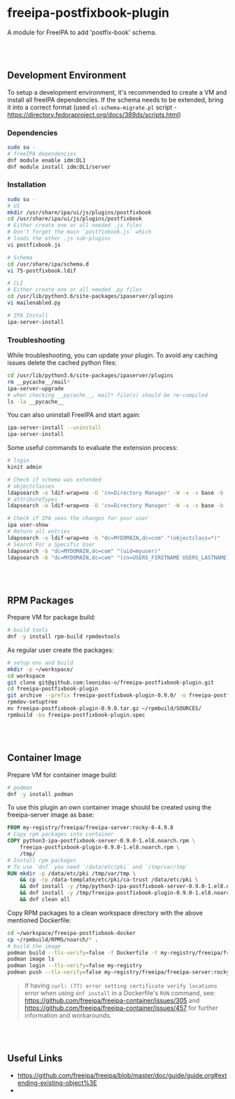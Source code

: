 # freeipa-postfixbook-plugin

A module for FreeIPA to add 'postfix-book' schema.


<br><br>

## Development Environment

To setup a development environment, it's recommended to create a VM and install all freeIPA dependencies.
If the schema needs to be extended, bring it into a correct format (used `ol-schema-migrate.pl` script - https://directory.fedoraproject.org/docs/389ds/scripts.html)

### Dependencies
```bash
sudo su -
# freeIPA dependencies
dnf module enable idm:DL1
dnf module install idm:DL1/server
```

### Installation
```bash
sudo su -
# UI
mkdir /usr/share/ipa/ui/js/plugins/postfixbook
cd /usr/share/ipa/ui/js/plugins/postfixbook
# Either create one or all needed .js files
# Don't forget the main `postfixbook.js` which
# loads the other .js sub-plugins
vi postfixbook.js

# Schema
cd /usr/share/ipa/schema.d
vi 75-postfixbook.ldif

# CLI
# Either create one or all needed .py files
cd /usr/lib/python3.6/site-packages/ipaserver/plugins
vi mailenabled.py

# IPA Install
ipa-server-install
```


### Troubleshooting
While troubleshooting, you can update your plugin. To avoid any caching issues delete the cached python files:
```bash
cd /usr/lib/python3.6/site-packages/ipaserver/plugins
rm __pycache__/mail*
ipa-server-upgrade
# when checking __pycache__, mail* file(s) should be re-compiled
ls -la __pycache__
```

You can also uninstall FreeIPA and start again:
```bash
ipa-server-install --uninstall
ipa-server-install
```

Some useful commands to evaluate the extension process:
```bash
# login
kinit admin

# Check if schema was extended
# objectclasses
ldapsearch -o ldif-wrap=no -D 'cn=Directory Manager' -W -x -s base -b 'cn=schema' objectclasses | grep -i mail
# attributeTypes
ldapsearch -o ldif-wrap=no -D 'cn=Directory Manager' -W -x -s base -b 'cn=schema' attributetypes | grep -i mail

# Check if IPA sees the changes for your user
ipa user-show
# Return all entries
ldapsearch -o ldif-wrap=no -b "dc=MYDOMAIN,dc=com" "(objectclass=*)"
# Search For a Specific User
ldapsearch -b "dc=MYDOMAIN,dc=com" "(uid=myuser)"
ldapsearch -b "dc=MYDOMAIN,dc=com" "(cn=USERS_FIRSTNAME USERS_LASTNAME)"
```



<br><br>

## RPM Packages

Prepare VM for package build:
```bash
# build tools
dnf -y install rpm-build rpmdevtools
```

As regular user create the packages:
```bash
# setup env and build
mkdir -p ~/workspace/
cd workspace
git clone git@github.com:leonidas-o/freeipa-postfixbook-plugin.git
cd freeipa-postfixbook-plugin
git archive --prefix freeipa-postfixbook-plugin-0.9.0/ -o freeipa-postfixbook-plugin-0.9.0.tar.gz HEAD
rpmdev-setuptree
mv freeipa-postfixbook-plugin-0.9.0.tar.gz ~/rpmbuild/SOURCES/
rpmbuild -ba freeipa-postfixbook-plugin.spec
```


<br><br>

## Container Image

Prepare VM for container image build:
```bash
# podman
dnf -y install podman
```

To use this plugin an own container image should be created using the freeipa-server image as base:
```Dockerfile
FROM my-registry/freeipa/freeipa-server:rocky-8-4.9.8
# Copy rpm packages into container
COPY python3-ipa-postfixbook-server-0.9.0-1.el8.noarch.rpm \
    freeipa-postfixbook-plugin-0.9.0-1.el8.noarch.rpm \
    /tmp/
# Install rpm packages
# To use `dnf` you need `/data/etc/pki` and `/tmp/var/tmp`
RUN mkdir -p /data/etc/pki /tmp/var/tmp \
    && cp -rp /data-template/etc/pki/ca-trust /data/etc/pki \
    && dnf install -y /tmp/python3-ipa-postfixbook-server-0.9.0-1.el8.noarch.rpm \
    && dnf install -y /tmp/freeipa-postfixbook-plugin-0.9.0-1.el8.noarch.rpm \
    && dnf clean all
```

Copy RPM packages to a clean workspace directory with the above mentioned Dockerfile:
```bash
cd ~/workspace/freeipa-postfixbook-docker
cp ~/rpmbuild/RPMS/noarch/* .
# build the image
podman build --tls-verify=false -f Dockerfile -t my-registry/freeipa/freeipa-server:rocky-8-pfb-4.9.8 .
podman image ls
podman login --tls-verify=false my-registry
podman push --tls-verify=false my-registry/freeipa/freeipa-server:rocky-8-pfb-4.9.8
```
> If having `curl: (77) error setting certificate verify locations` error when using `dnf install`
> in a Dockerfile's `RUN` command, see: https://github.com/freeipa/freeipa-container/issues/305 and 
> https://github.com/freeipa/freeipa-container/issues/457 for further information and workarounds.



<br><br>

## Useful Links
- https://github.com/freeipa/freeipa/blob/master/doc/guide/guide.org#extending-existing-object%3E
- 